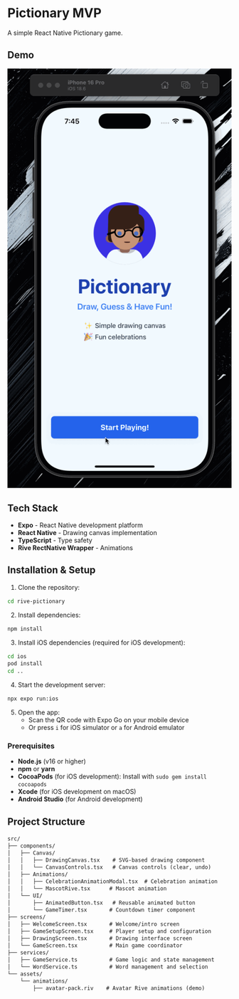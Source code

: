 # Pictionary MVP

A simple React Native Pictionary game.

## Demo

![Game Demo](demo-rive-pictionary.gif)

## Tech Stack

- **Expo** - React Native development platform
- **React Native** - Drawing canvas implementation
- **TypeScript** - Type safety
- **Rive RectNative Wrapper** - Animations

## Installation & Setup

1. Clone the repository:
```bash
cd rive-pictionary
```

2. Install dependencies:
```bash
npm install
```

3. Install iOS dependencies (required for iOS development):
```bash
cd ios
pod install
cd ..
```

4. Start the development server:
```bash
npx expo run:ios
```

5. Open the app:
   - Scan the QR code with Expo Go on your mobile device
   - Or press `i` for iOS simulator or `a` for Android emulator

### Prerequisites

- **Node.js** (v16 or higher)
- **npm** or **yarn**
- **CocoaPods** (for iOS development): Install with `sudo gem install cocoapods`
- **Xcode** (for iOS development on macOS)
- **Android Studio** (for Android development)

## Project Structure

```
src/
├── components/
│   ├── Canvas/
│   │   ├── DrawingCanvas.tsx    # SVG-based drawing component
│   │   └── CanvasControls.tsx   # Canvas controls (clear, undo)
│   ├── Animations/
│   │   ├── CelebrationAnimationModal.tsx  # Celebration animation
│   │   └── MascotRive.tsx      # Mascot animation
│   └── UI/
│       ├── AnimatedButton.tsx   # Reusable animated button
│       └── GameTimer.tsx       # Countdown timer component
├── screens/
│   ├── WelcomeScreen.tsx       # Welcome/intro screen
│   ├── GameSetupScreen.tsx     # Player setup and configuration
│   ├── DrawingScreen.tsx       # Drawing interface screen
│   └── GameScreen.tsx          # Main game coordinator
├── services/
│   ├── GameService.ts          # Game logic and state management
│   └── WordService.ts          # Word management and selection
└── assets/
    └── animations/
        ├── avatar-pack.riv    # Avatar Rive animations (demo)
```



